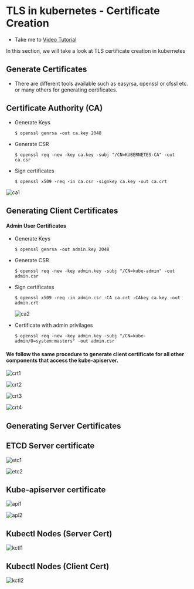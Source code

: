 # TLS in kubernetes - Certificate Creation
  - Take me to [Video Tutorial](https://kodekloud.com/courses/539883/lectures/9808252)
  
In this section, we will take a look at TLS certificate creation in kubernetes

## Generate Certificates
- There are different tools available such as easyrsa, openssl or cfssl etc. or many others for generating certificates.

## Certificate Authority (CA)

- Generate Keys
  ```
  $ openssl genrsa -out ca.key 2048
  ```
- Generate CSR
  ```
  $ openssl req -new -key ca.key -subj "/CN=KUBERNETES-CA" -out ca.csr
  ```
- Sign certificates
  ```
  $ openssl x509 -req -in ca.csr -signkey ca.key -out ca.crt
  ```
 
 ![ca1](../../images/ca1.PNG)
 
## Generating Client Certificates

#### Admin User Certificates

- Generate Keys
  ```
  $ openssl genrsa -out admin.key 2048
  ```
- Generate CSR
  ```
  $ openssl req -new -key admin.key -subj "/CN=kube-admin" -out admin.csr
  ```
- Sign certificates
  ```
  $ openssl x509 -req -in admin.csr -CA ca.crt -CAkey ca.key -out admin.crt
  ```
  
  ![ca2](../../images/ca2.PNG)
  
- Certificate with admin privilages
  ```
  $ openssl req -new -key admin.key -subj "/CN=kube-admin/O=system:masters" -out admin.csr
  ```
  
#### We follow the same procedure to generate client certificate for all other components that access the kube-apiserver.

  ![crt1](../../images/crt1.PNG)
  
  ![crt2](../../images/crt2.PNG)
  
  ![crt3](../../images/crt3.PNG)
   
  ![crt4](../../images/crt4.PNG)
  
## Generating Server Certificates

## ETCD Server certificate

  ![etc1](../../images/etc1.PNG)
  
  ![etc2](../../images/etc2.PNG)
  
## Kube-apiserver certificate

  ![api1](../../images/api1.PNG)
  
  ![api2](../../images/api2.PNG)
  
## Kubectl Nodes (Server Cert)

   ![kctl1](../../images/kctl1.PNG)
   
## Kubectl Nodes (Client Cert)

   ![kctl2](../../images/kctl2.PNG)
   
   
   
  
  

  

  


  
  
  
  
 
